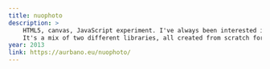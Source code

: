 ```yaml
---
title: nuophoto
description: > 
    HTML5, canvas, JavaScript experiment. I've always been interested in image manipulation, so I decided to build this. It does image processing using convolution matrices.
    It's a mix of two different libraries, all created from scratch for this project: a GUI controller and an image editing library.
year: 2013
link: https://aurbano.eu/nuophoto/
---
```

